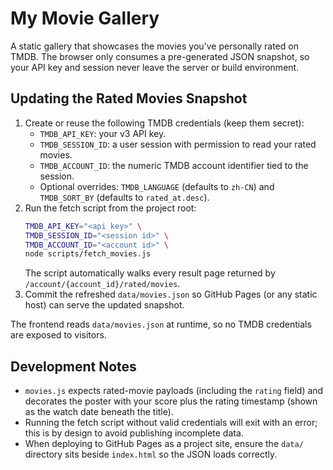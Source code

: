 # My Movie Gallery

A static gallery that showcases the movies you've personally rated on TMDB. The browser only consumes a pre-generated JSON snapshot, so your API key and session never leave the server or build environment.

## Updating the Rated Movies Snapshot

1. Create or reuse the following TMDB credentials (keep them secret):
   - `TMDB_API_KEY`: your v3 API key.
   - `TMDB_SESSION_ID`: a user session with permission to read your rated movies.
   - `TMDB_ACCOUNT_ID`: the numeric TMDB account identifier tied to the session.
   - Optional overrides: `TMDB_LANGUAGE` (defaults to `zh-CN`) and `TMDB_SORT_BY` (defaults to `rated_at.desc`).
2. Run the fetch script from the project root:
   ```bash
   TMDB_API_KEY="<api key>" \
   TMDB_SESSION_ID="<session id>" \
   TMDB_ACCOUNT_ID="<account id>" \
   node scripts/fetch_movies.js
   ```
   The script automatically walks every result page returned by `/account/{account_id}/rated/movies`.
3. Commit the refreshed `data/movies.json` so GitHub Pages (or any static host) can serve the updated snapshot.

The frontend reads `data/movies.json` at runtime, so no TMDB credentials are exposed to visitors.

## Development Notes

- `movies.js` expects rated-movie payloads (including the `rating` field) and decorates the poster with your score plus the rating timestamp (shown as the watch date beneath the title).
- Running the fetch script without valid credentials will exit with an error; this is by design to avoid publishing incomplete data.
- When deploying to GitHub Pages as a project site, ensure the `data/` directory sits beside `index.html` so the JSON loads correctly.
